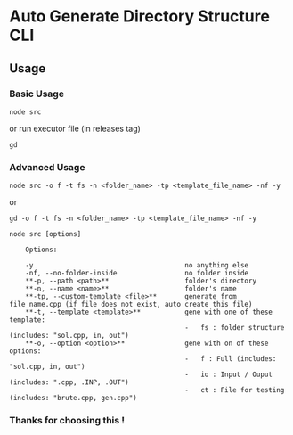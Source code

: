 # Auto Generate Directory Structure CLI

## Usage

### Basic Usage

```shell
node src
```

or run executor file (in releases tag)

```shell
gd
```

### Advanced Usage

```shell
node src -o f -t fs -n <folder_name> -tp <template_file_name> -nf -y
```

or

```shell
gd -o f -t fs -n <folder_name> -tp <template_file_name> -nf -y
```

```console
node src [options]

    Options:

    -y                                      no anything else
    -nf, --no-folder-inside                 no folder inside
    **-p, --path <path>**                   folder's directory
    **-n, --name <name>**                   folder's name
    **-tp, --custom-template <file>**       generate from file_name.cpp (if file does not exist, auto create this file)
    **-t, --template <template>**           gene with one of these template:
                                            -   fs : folder structure (includes: "sol.cpp, in, out")
    **-o, --option <option>**               gene with on of these options:
                                            -   f : Full (includes: "sol.cpp, in, out")
                                            -   io : Input / Ouput (includes: ".cpp, .INP, .OUT")
                                            -   ct : File for testing (includes: "brute.cpp, gen.cpp")
```

### Thanks for choosing this !
